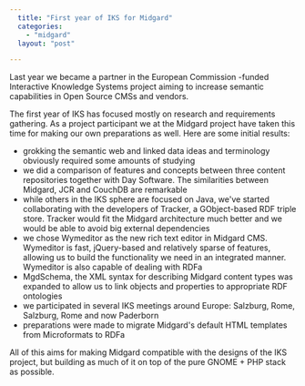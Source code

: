 ```yaml
---
  title: "First year of IKS for Midgard"
  categories: 
    - "midgard"
  layout: "post"

---
```

Last year we became a partner in the European Commission -funded Interactive Knowledge Systems project aiming to increase semantic capabilities in Open Source CMSs and vendors.

The first year of IKS has focused mostly on research and requirements gathering. As a project participant we at the Midgard project have taken this time for making our own preparations as well. Here are some initial results:

- grokking the semantic web and linked data ideas and terminology obviously required some amounts of studying
- we did a comparison of features and concepts between three content repositories together with Day Software. The similarities between Midgard, JCR and CouchDB are remarkable
- while others in the IKS sphere are focused on Java, we've started collaborating with the developers of Tracker, a GObject-based RDF triple store. Tracker would fit the Midgard architecture much better and we would be able to avoid big external dependencies
- we chose Wymeditor as the new rich text editor in Midgard CMS. Wymeditor is fast, jQuery-based and relatively sparse of features, allowing us to build the functionality we need in an integrated manner. Wymeditor is also capable of dealing with RDFa
- MgdSchema, the XML syntax for describing Midgard content types was expanded to allow us to link objects and properties to appropriate RDF ontologies
- we participated in several IKS meetings around Europe: Salzburg, Rome, Salzburg, Rome and now Paderborn
- preparations were made to migrate Midgard's default HTML templates from Microformats to RDFa

All of this aims for making Midgard compatible with the designs of the IKS project, but building as much of it on top of the pure GNOME + PHP stack as possible.